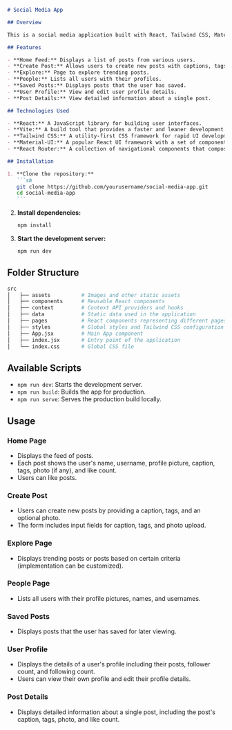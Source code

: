 ````markdown
# Social Media App

## Overview

This is a social media application built with React, Tailwind CSS, Material-UI, and React Router. The app allows users to create posts, explore posts from other users, view user profiles, save posts, and interact with a feed of posts. The app is designed to be responsive and user-friendly, leveraging modern web technologies and best practices.

## Features

- **Home Feed:** Displays a list of posts from various users.
- **Create Post:** Allows users to create new posts with captions, tags, and optional photos.
- **Explore:** Page to explore trending posts.
- **People:** Lists all users with their profiles.
- **Saved Posts:** Displays posts that the user has saved.
- **User Profile:** View and edit user profile details.
- **Post Details:** View detailed information about a single post.

## Technologies Used

- **React:** A JavaScript library for building user interfaces.
- **Vite:** A build tool that provides a faster and leaner development experience for modern web projects.
- **Tailwind CSS:** A utility-first CSS framework for rapid UI development.
- **Material-UI:** A popular React UI framework with a set of components implementing Google's Material Design.
- **React Router:** A collection of navigational components that compose declaratively with your application.

## Installation

1. **Clone the repository:**
   ```sh
   git clone https://github.com/yourusername/social-media-app.git
   cd social-media-app
   ```
````

2. **Install dependencies:**

   ```sh
   npm install
   ```

3. **Start the development server:**
   ```sh
   npm run dev
   ```

## Folder Structure

```graphql
src
│   ├── assets          # Images and other static assets
│   ├── components      # Reusable React components
│   ├── context         # Context API providers and hooks
│   ├── data            # Static data used in the application
│   ├── pages           # React components representing different pages
│   ├── styles          # Global styles and Tailwind CSS configuration
│   ├── App.jsx         # Main App component
│   ├── index.jsx       # Entry point of the application
│   └── index.css       # Global CSS file
```

## Available Scripts

- `npm run dev`: Starts the development server.
- `npm run build`: Builds the app for production.
- `npm run serve`: Serves the production build locally.

## Usage

### Home Page

- Displays the feed of posts.
- Each post shows the user's name, username, profile picture, caption, tags, photo (if any), and like count.
- Users can like posts.

### Create Post

- Users can create new posts by providing a caption, tags, and an optional photo.
- The form includes input fields for caption, tags, and photo upload.

### Explore Page

- Displays trending posts or posts based on certain criteria (implementation can be customized).

### People Page

- Lists all users with their profile pictures, names, and usernames.

### Saved Posts

- Displays posts that the user has saved for later viewing.

### User Profile

- Displays the details of a user's profile including their posts, follower count, and following count.
- Users can view their own profile and edit their profile details.

### Post Details

- Displays detailed information about a single post, including the post's caption, tags, photo, and like count.

```

```
